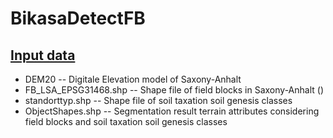 # BikasaDetectFB
## [Input data](https://www.dropbox.com/sh/oscnq80k0gn823y/AAAvEG_cwpNneDkEnjGO3eDza?dl=0)
* DEM20 -- Digitale Elevation model of Saxony-Anhalt
* FB_LSA_EPSG31468.shp -- Shape file of field blocks in Saxony-Anhalt ()
* standorttyp.shp -- Shape file of soil taxation soil genesis classes
* ObjectShapes.shp -- Segmentation result terrain attributes considering field blocks and soil taxation soil genesis classes
